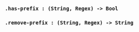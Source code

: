 <link rel="stylesheet" type="text/css" href="styles.css">

### `.has-prefix : (String, Regex) -> Bool`

### `.remove-prefix : (String, Regex) -> String`

